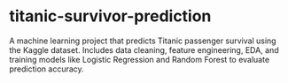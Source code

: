 # titanic-survivor-prediction
A machine learning project that predicts Titanic passenger survival using the Kaggle dataset. Includes data cleaning, feature engineering, EDA, and training models like Logistic Regression and Random Forest to evaluate prediction accuracy.
